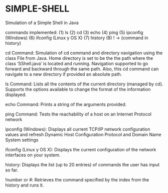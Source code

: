 # SIMPLE-SHELL
Simulation of a Simple Shell in Java

commands implemented: (1) ls (2) cd (3) echo (4) ping (5) ipconfig (Windows) (6) ifconfig (Linux y OS X) (7) history
(8) ! -> (command in history)

cd Command:
Simulation of cd command and directory navigation using the class File from Java. Home directory is set to be the the path where the class ‘SShell.java’ is located and running. Navigation supported to go forward and backward through the same path. Also, this cd command can navigate to a new directory if provided an absolute path.

ls Command:
Lists all the contents of the current directory (managed by cd). Supports the options available to change the format of the information displayed.

echo Command:
Prints a string of the arguments provided.

ping Command:
Tests the reachability of a host on an Internet Protocol network

ipconfig (Windows):
Displays all current TCP/IP network configuration values and refresh Dynamic Host Configuration Protocol and Domain Name System settings

ifconfig (Linux y OS X):
Displays the current configuration of the network interfaces on your system.

history:
Displays the list (up to 20 entries) of commands the user has input so far.

!number or #:
Retrieves the command specified by the index from the history and runs it.

